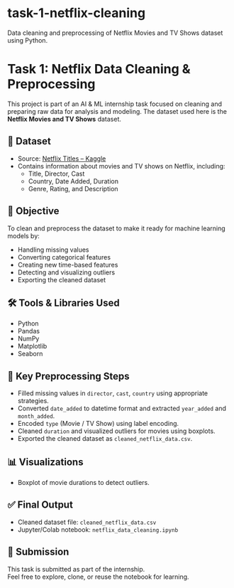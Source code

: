 # task-1-netflix-cleaning
Data cleaning and preprocessing of Netflix Movies and TV Shows dataset using Python.
# Task 1: Netflix Data Cleaning & Preprocessing

This project is part of an AI & ML internship task focused on cleaning and preparing raw data for analysis and modeling. The dataset used here is the **Netflix Movies and TV Shows** dataset.

## 📂 Dataset
- Source: [Netflix Titles – Kaggle](https://www.kaggle.com/datasets/shivamb/netflix-shows)
- Contains information about movies and TV shows on Netflix, including:
  - Title, Director, Cast
  - Country, Date Added, Duration
  - Genre, Rating, and Description

## 📌 Objective
To clean and preprocess the dataset to make it ready for machine learning models by:
- Handling missing values
- Converting categorical features
- Creating new time-based features
- Detecting and visualizing outliers
- Exporting the cleaned dataset

## 🛠 Tools & Libraries Used
- Python
- Pandas
- NumPy
- Matplotlib
- Seaborn

## 🧹 Key Preprocessing Steps
- Filled missing values in `director`, `cast`, `country` using appropriate strategies.
- Converted `date_added` to datetime format and extracted `year_added` and `month_added`.
- Encoded `type` (Movie / TV Show) using label encoding.
- Cleaned `duration` and visualized outliers for movies using boxplots.
- Exported the cleaned dataset as `cleaned_netflix_data.csv`.

## 📊 Visualizations
- Boxplot of movie durations to detect outliers.

## ✅ Final Output
- Cleaned dataset file: `cleaned_netflix_data.csv`
- Jupyter/Colab notebook: `netflix_data_cleaning.ipynb`

## 🔗 Submission
This task is submitted as part of the internship.  
Feel free to explore, clone, or reuse the notebook for learning.

